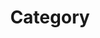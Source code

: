 ---
title : "Category"
layout : category
permalink : /categories/
author profile : true
sidebar main : true
---